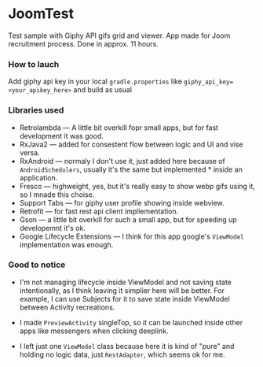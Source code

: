 # JoomTest

Test sample with Giphy API gifs grid and viewer. App made for Joom recruitment process. Done in approx. 11 hours.

### How to lauch
Add giphy api key in your local `gradle.properties` like `giphy_api_key=<your_apikey_here>` and build as usual

### Libraries used
* Retrolambda — A little bit overkill fopr small apps, but for fast development it was good.
* RxJava2 — added for consestent flow between logic and UI and vise versa.
* RxAndroid — normaly I don't use it, just added here because of `AndroidSchedulers`, usually it's the same but implemented * inside an application.
* Fresco — highweight, yes, but it's really easy to show webp gifs using it, so I mnade this choise.
* Support Tabs — for giphy user profile showing inside webview.
* Retrofit — for fast rest api client impllementation.
* Gson — a little bit overkill for such a small app, but for speeding up developemnt it's ok.
* Google Lifecycle Extensions — I think for this app google's `ViewModel` implementation was enough.

### Good to notice
* I'm not managing lifecycle inside ViewModel and not saving state intentionally, as I think leaving it simplier here will be better. For example, I can use Subjects for it to save state inside ViewModel between Activity recreations.

* I made `PreviewActivity` singleTop, so it can be launched inside other apps like messengers when clicking deeplink.

* I left just one `ViewModel` class because here it is kind of "pure" and holding no logic data, just `RestAdapter`, which seems ok for me.


